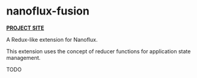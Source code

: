# nanoflux-fusion

[__PROJECT SITE__](http://ohager.github.io/nanoflux/)

A Redux-like extension for Nanoflux.

This extension uses the concept of reducer functions for application state management.

TODO

